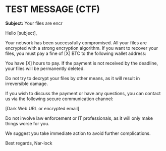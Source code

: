 # TEST MESSAGE (CTF) 

**Subject:** Your files are encr

Hello [subject],

Your network has been successfully compromised. All your files are encrypted with a strong encryption algorithm. If you want to recover your files, you must pay a fine of [X] BTC to the following wallet address:

You have [X] hours to pay. If the payment is not received by the deadline, your files will be permanently deleted.

Do not try to decrypt your files by other means, as it will result in irreversible damage. 

If you wish to discuss the payment or have any questions, you can contact us via the following secure communication channel:

[Dark Web URL or encrypted email]

Do not involve law enforcement or IT professionals, as it will only make things worse for you.

We suggest you take immediate action to avoid further complications.

Best regards,
Nar-lock
